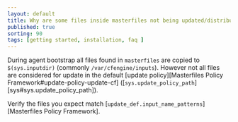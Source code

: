 ```yaml
---
layout: default
title: Why are some files inside masterfiles not being updated/distributed?
published: true
sorting: 90
tags: [getting started, installation, faq ]
---
```


During agent bootstrap all files found in `masterfiles` are copied to
`$(sys.inputdir)` (commonly `/var/cfengine/inputs`). However not all files are
considered for update in the default
[update policy][Masterfiles Policy Framework#update-policy-update-cf]
([`sys.update_policy_path`][sys#sys.update_policy_path]).

Verify the files you expect match
[`update_def.input_name_patterns`][Masterfiles Policy Framework].

